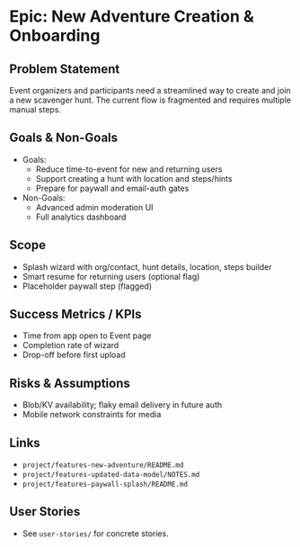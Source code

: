 # Epic: New Adventure Creation & Onboarding

## Problem Statement
Event organizers and participants need a streamlined way to create and join a new scavenger hunt. The current flow is fragmented and requires multiple manual steps.

## Goals & Non-Goals
- Goals:
  - Reduce time-to-event for new and returning users
  - Support creating a hunt with location and steps/hints
  - Prepare for paywall and email-auth gates
- Non-Goals:
  - Advanced admin moderation UI
  - Full analytics dashboard

## Scope
- Splash wizard with org/contact, hunt details, location, steps builder
- Smart resume for returning users (optional flag)
- Placeholder paywall step (flagged)

## Success Metrics / KPIs
- Time from app open to Event page
- Completion rate of wizard
- Drop-off before first upload

## Risks & Assumptions
- Blob/KV availability; flaky email delivery in future auth
- Mobile network constraints for media

## Links
- `project/features-new-adventure/README.md`
- `project/features-updated-data-model/NOTES.md`
- `project/features-paywall-splash/README.md`

## User Stories
- See `user-stories/` for concrete stories.
